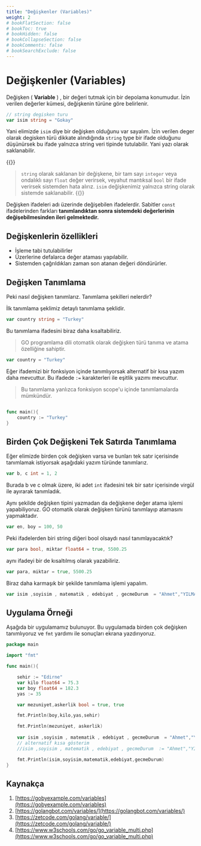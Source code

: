 ```yaml
---
title: "Değişkenler (Variables)"
weight: 2
# bookFlatSection: false
# bookToc: true
# bookHidden: false
# bookCollapseSection: false
# bookComments: false
# bookSearchExclude: false
---
```




# Değişkenler (Variables)

Değişken ( **Variable** ) , bir değeri tutmak için bir depolama konumudur. İzin verilen değerler kümesi, değişkenin türüne göre belirlenir.

```go 
// string degisken turu
var isim string = "Gokay"
```

Yani elimizde `isim` diye bir değişken olduğunu var sayalım. İzin verilen deger olarak degisken türü dikkate alındığında `string`  type bir ifade olduğunu düşünürsek bu ifade yalnızca string veri tipinde tutulabilir. Yani yazı olarak saklanabilir. 

{{<hint danger>}}
>`string` olarak saklanan bir değişkene, bir tam sayı `integer`  veya ondalıklı sayı `float` değer verirsek, veyahut mantıksal `bool` bir ifade verirsek sistemden hata alırız.  `isim` değişkenimiz yalnızca string olarak sistemde saklanabilir.
{{</hint>}}

Değişken ifadeleri adı üzerinde değişebilen ifadelerdir. Sabitler `const` ifadelerinden farkları **tanımlandıktan sonra sistemdeki değerlerinin değişebilmesinden ileri gelmektedir.**

## Değişkenlerin özellikleri 

- İşleme tabi tutulabilirler 
- Üzerlerine defalarca değer ataması yapılabilir. 
- Sistemden çağrıldıkları zaman son atanan değeri döndürürler.

## Değişken Tanımlama 

Peki nasıl değişken tanımlarız. Tanımlama şekilleri nelerdir? 

İlk tanımlama şeklimiz detaylı tanımlama şeklidir.

```go
var country string = "Turkey"
```

Bu tanımlama ifadesini biraz daha kısaltabiliriz. 

>GO programlama dili otomatik olarak değişken türü tanıma ve atama özelliğine sahiptir.

```go
var country = "Turkey"
```

Eğer ifademizi bir fonksiyon içinde tanımlıyorsak alternatif bir kısa yazım daha mevcuttur. Bu ifadede `:=`  karakterleri ile eşitlik yazımı mevcuttur. 

> Bu tanımlama yanlızca  fonksiyon scope'u içinde tanımlamalarda mümkündür.

```go

func main(){
	country := "Turkey"
}
```

## Birden Çok Değişkeni Tek Satırda Tanımlama 

Eğer elimizde birden çok değişken varsa ve bunları tek satır içerisinde tanımlamak istiyorsak  aşağıdaki yazım türünde tanımlarız.

```go 
var b, c int = 1, 2
```

Burada b ve c olmak üzere, iki adet `int` ifadesini tek bir satır içerisinde virgül ile ayırarak tanımladık. 

Aynı şekilde değişken tipini yazmadan da değişkene değer  atama işlemi yapabiliyoruz. GO otomatik olarak değişken türünü tanımlayıp atamasını yapmaktadır.

```go
var en, boy = 100, 50
```


Peki ifadelerden biri string diğeri bool olsaydı nasıl tanımlayacaktık? 

```go 
var para bool, miktar float64 = true, 5500.25  
```

aynı ifadeyi bir de kısaltılmış olarak yazabiliriz.

```go
var para, miktar = true, 5500.25
```

Biraz daha karmaşık bir şekilde tanımlama işlemi yapalım. 

```go 
var isim ,soyisim , matematik , edebiyat , gecmeDurum  = "Ahmet","YILMAZ", 75, 83, true
```


## Uygulama Örneği 

Aşağıda bir uygulamamız bulunuyor. Bu uygulamada birden çok değişken tanımlıyoruz ve `fmt` yardımı ile sonuçları ekrana yazdırıyoruz. 

```go
package main

import "fmt"

func main(){

	sehir := "Edirne"
	var kilo float64 = 75.3
	var boy float64 = 182.3
	yas := 35

	var mezuniyet,askerlik bool = true, true 

	fmt.Println(boy,kilo,yas,sehir)

	fmt.Println(mezuniyet, askerlik)
	
	var isim ,soyisim , matematik , edebiyat , gecmeDurum  = "Ahmet","YILMAZ", 75, 83, true
	// alternatif kısa gösterim 
	//isim ,soyisim , matematik , edebiyat , gecmeDurum  := "Ahmet","YILMAZ", 75, 83, true

	fmt.Println(isim,soyisim,matematik,edebiyat,gecmeDurum)
}

```

## Kaynakça 

1. [https://gobyexample.com/variables](https://gobyexample.com/variables)
2. [https://golangbot.com/variables/](https://golangbot.com/variables/)
3. [https://zetcode.com/golang/variable/](https://zetcode.com/golang/variable/)
4. [https://www.w3schools.com/go/go_variable_multi.php](https://www.w3schools.com/go/go_variable_multi.php)
